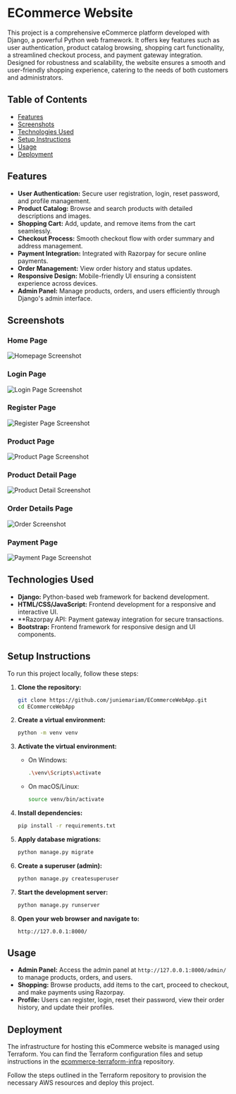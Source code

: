# ECommerce Website

This project is a comprehensive eCommerce platform developed with Django, a powerful Python web framework. It offers key features such as user authentication, product catalog browsing, shopping cart functionality, a streamlined checkout process, and payment gateway integration. Designed for robustness and scalability, the website ensures a smooth and user-friendly shopping experience, catering to the needs of both customers and administrators.

## Table of Contents
- [Features](#features)
- [Screenshots](#screenshots)
- [Technologies Used](#technologies-used)
- [Setup Instructions](#setup-instructions)
- [Usage](#usage)
- [Deployment](#deployment)

## Features
- **User Authentication:** Secure user registration, login, reset password, and profile management.
- **Product Catalog:** Browse and search products with detailed descriptions and images.
- **Shopping Cart:** Add, update, and remove items from the cart seamlessly.
- **Checkout Process:** Smooth checkout flow with order summary and address management.
- **Payment Integration:** Integrated with Razorpay for secure online payments.
- **Order Management:** View order history and status updates.
- **Responsive Design:** Mobile-friendly UI ensuring a consistent experience across devices.
- **Admin Panel:** Manage products, orders, and users efficiently through Django's admin interface.

## Screenshots

### Home Page
![Homepage Screenshot](screenshots/WelcomePage.png)

### Login Page
![Login Page Screenshot](screenshots/signIn.png)

### Register Page
![Register Page Screenshot](screenshots/register.png)

### Product Page
![Product Page Screenshot](screenshots/prodPage.png)

### Product Detail Page
![Product Detail Screenshot](screenshots/productdetailpage.png)

### Order Details Page
![Order Screenshot](screenshots/cartPage.png)

### Payment Page
![Payment Page Screenshot](screenshots/PaymentPage.png)


## Technologies Used
- **Django:** Python-based web framework for backend development.
- **HTML/CSS/JavaScript:** Frontend development for a responsive and interactive UI.
- **Razorpay API: Payment gateway integration for secure transactions.
- **Bootstrap:** Frontend framework for responsive design and UI components.

## Setup Instructions
To run this project locally, follow these steps:

1. **Clone the repository:**
   ```bash
   git clone https://github.com/juniemariam/ECommerceWebApp.git
   cd ECommerceWebApp
   ```

2. **Create a virtual environment:**
   ```bash
   python -m venv venv
   ```
   
3. **Activate the virtual environment:**
   - On Windows:
     ```bash
     .\venv\Scripts\activate
     ```
   - On macOS/Linux:
     ```bash
     source venv/bin/activate
     ```

4. **Install dependencies:**
   ```bash
   pip install -r requirements.txt
   ```

5. **Apply database migrations:**
   ```bash
   python manage.py migrate
   ```

6. **Create a superuser (admin):**
   ```bash
   python manage.py createsuperuser
   ```

7. **Start the development server:**
   ```bash
   python manage.py runserver
   ```

8. **Open your web browser and navigate to:**
   ```
   http://127.0.0.1:8000/
   ```

## Usage
- **Admin Panel:** Access the admin panel at `http://127.0.0.1:8000/admin/` to manage products, orders, and users.
- **Shopping:** Browse products, add items to the cart, proceed to checkout, and make payments using Razorpay.
- **Profile:** Users can register, login, reset their password, view their order history, and update their profiles.

## Deployment
The infrastructure for hosting this eCommerce website is managed using Terraform. You can find the Terraform configuration files and setup instructions in the [ecommerce-terraform-infra](https://github.com/juniemariam/terraform-ecommerce-aws-hosting) repository.

Follow the steps outlined in the Terraform repository to provision the necessary AWS resources and deploy this project.



